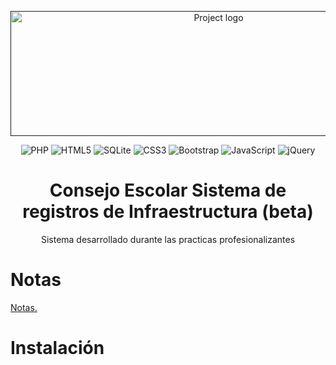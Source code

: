 



<p align="center">
  <a href="" rel="noopener">
 <img width=650px height=200px src="https://imgur.com/8VJgRKj.png" alt="Project logo"></a>
</p>

<div align="center">

![PHP](https://img.shields.io/badge/php-%23777BB4.svg?style=for-the-badge&logo=php&logoColor=white)
![HTML5](https://img.shields.io/badge/html5-%23E34F26.svg?style=for-the-badge&logo=html5&logoColor=white)
![SQLite](https://img.shields.io/badge/sqlite-%2307405e.svg?style=for-the-badge&logo=sqlite&logoColor=white)
![CSS3](https://img.shields.io/badge/css3-%231572B6.svg?style=for-the-badge&logo=css3&logoColor=white)
![Bootstrap](https://img.shields.io/badge/bootstrap-%23563D7C.svg?style=for-the-badge&logo=bootstrap&logoColor=white)
![JavaScript](https://img.shields.io/badge/javascript-%23323330.svg?style=for-the-badge&logo=javascript&logoColor=%23F7DF1E)
![jQuery](https://img.shields.io/badge/jquery-%230769AD.svg?style=for-the-badge&logo=jquery&logoColor=white)



</div>

<h1 align="center">Consejo Escolar Sistema de registros de Infraestructura (beta)</h1>
<p align="center">
Sistema desarrollado durante las practicas profesionalizantes 
</p>

<h1 align="left">Notas</h1>
<a href="Notas.md" align="left">
  Notas.
</a>

<h1 align="left">Instalación</h1>
<p align="left">
 
</p>

